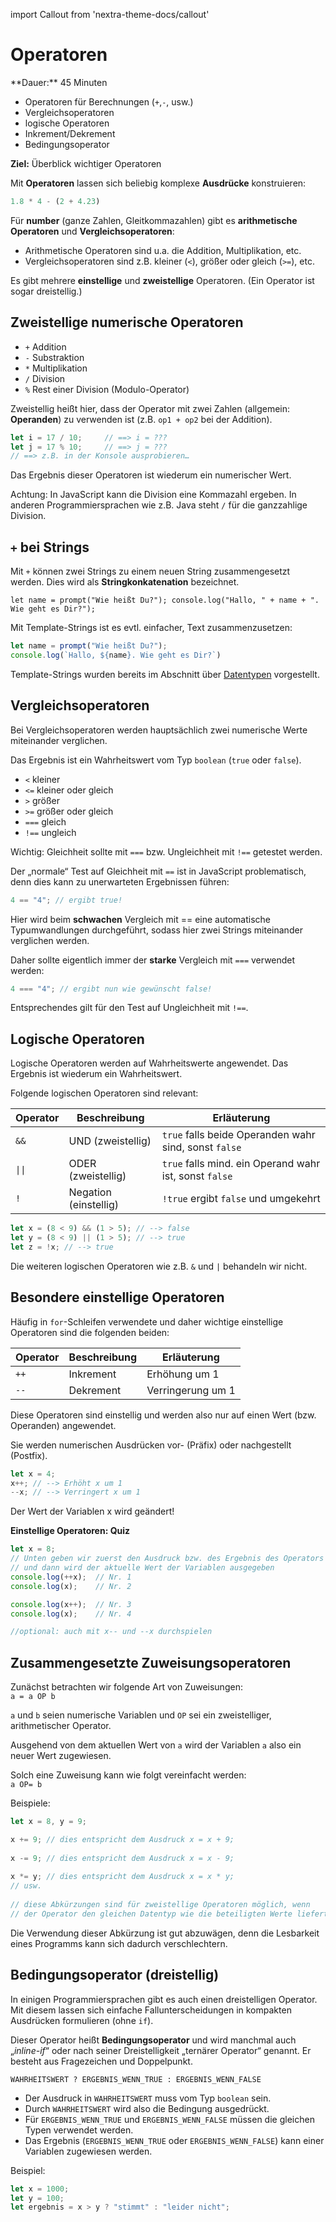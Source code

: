 import Callout from 'nextra-theme-docs/callout'

# Operatoren

<Callout>
  **Dauer:** 45 Minuten

  - Operatoren für Berechnungen (`+`,`-`, usw.)
  - Vergleichsoperatoren
  - logische Operatoren
  - Inkrement/Dekrement
  - Bedingungsoperator

  **Ziel:** Überblick wichtiger Operatoren
</Callout>

Mit **Operatoren** lassen sich beliebig komplexe 
**Ausdrücke** konstruieren:

```js
1.8 * 4 - (2 + 4.23)
```

Für **number** (ganze Zahlen, Gleitkommazahlen) gibt es 
**arithmetische Operatoren** und **Vergleichsoperatoren**:

- Arithmetische Operatoren sind u.a. die Addition, Multiplikation,
etc.
- Vergleichsoperatoren sind z.B. kleiner (`<`), größer oder 
gleich (`>=`), etc.

Es gibt mehrere **einstellige** und **zweistellige** Operatoren.
(Ein Operator ist sogar dreistellig.) 

## Zweistellige numerische Operatoren

- ``+`` Addition
- ``-`` Substraktion
- ``*`` Multiplikation
- ``/`` Division
- ``%`` Rest einer Division (Modulo-Operator)

Zweistellig heißt hier, dass der Operator mit zwei 
Zahlen (allgemein: **Operanden**) zu verwenden ist 
(z.B. ``op1 + op2`` bei der Addition).

```js
let i = 17 / 10;     // ==> i = ???
let j = 17 % 10;     // ==> j = ???
// ==> z.B. in der Konsole ausprobieren…
```

Das Ergebnis dieser Operatoren ist wiederum ein numerischer 
Wert.

Achtung: In JavaScript kann die Division eine Kommazahl ergeben. 
In anderen Programmiersprachen wie z.B. Java steht ``/`` für die
ganzzahlige Division. 

## `+` bei Strings

Mit `+` können zwei Strings zu einem neuen String 
zusammengesetzt werden. Dies wird als **Stringkonkatenation**
bezeichnet.

``
let name = prompt("Wie heißt Du?");
console.log("Hallo, " + name + ". Wie geht es Dir?");
``

Mit Template-Strings ist es evtl. einfacher, Text 
zusammenzusetzen:

```js
let name = prompt("Wie heißt Du?");
console.log(`Hallo, ${name}. Wie geht es Dir?`)
```

Template-Strings wurden bereits im Abschnitt über 
[Datentypen](/prog/02-basics/types#template-strings) 
vorgestellt.

## Vergleichsoperatoren

Bei Vergleichsoperatoren werden hauptsächlich zwei numerische 
Werte miteinander verglichen.

Das Ergebnis ist ein Wahrheitswert vom Typ `boolean` 
(`true` oder `false`).

- `<`   kleiner
- `<=` 	kleiner oder gleich
- `>` 	größer
- `>=` 	größer oder gleich
- `===` gleich
- `!==` ungleich

Wichtig: Gleichheit sollte mit `===` bzw. Ungleichheit mit 
`!==` getestet werden. 

Der „normale“ Test auf Gleichheit mit `==` ist in JavaScript
problematisch, denn dies kann zu unerwarteten Ergebnissen 
führen:

```js
4 == "4"; // ergibt true!
```

Hier wird beim **schwachen** Vergleich mit == eine automatische 
Typumwandlungen durchgeführt, sodass hier zwei Strings 
miteinander verglichen werden.

Daher sollte eigentlich immer der **starke** Vergleich mit 
`===` verwendet werden:

```js
4 === "4"; // ergibt nun wie gewünscht false!
```

Entsprechendes gilt für den Test auf Ungleichheit mit `!==`. 

## Logische Operatoren

Logische Operatoren werden auf Wahrheitswerte angewendet. 
Das Ergebnis ist wiederum ein Wahrheitswert.

Folgende logischen Operatoren sind relevant:

| Operator | Beschreibung | Erläuterung |
|---|---|---|
| `&&` | UND (zweistellig) | `true` falls beide Operanden wahr sind, sonst `false` |
| `\|\|` | ODER (zweistellig) | `true` falls mind. ein Operand wahr ist, sonst `false` |
| `!` | Negation (einstellig) | `!true` ergibt `false` und umgekehrt |

```js
let x = (8 < 9) && (1 > 5); // --> false
let y = (8 < 9) || (1 > 5); // --> true
let z = !x; // --> true
```

Die weiteren logischen Operatoren wie z.B. `&` und `|` 
behandeln wir nicht. 

## Besondere einstellige Operatoren

Häufig in `for`-Schleifen verwendete und daher wichtige 
einstellige Operatoren sind die folgenden beiden:

| Operator | Beschreibung | Erläuterung |
|---|---|---|
| `++` |	Inkrement |	Erhöhung um 1 |
| `--` |	Dekrement |	Verringerung um 1 |

Diese Operatoren sind einstellig und werden also nur auf 
einen Wert (bzw. Operanden) angewendet.

Sie werden numerischen Ausdrücken vor- (Präfix) oder 
nachgestellt (Postfix).

```js
let x = 4;
x++; // --> Erhöht x um 1
--x; // --> Verringert x um 1
```

Der Wert der Variablen x wird geändert!

**Einstellige Operatoren: Quiz**

```js
let x = 8;
// Unten geben wir zuerst den Ausdruck bzw. des Ergebnis des Operators aus
// und dann wird der aktuelle Wert der Variablen ausgegeben
console.log(++x);  // Nr. 1
console.log(x);    // Nr. 2

console.log(x++);  // Nr. 3
console.log(x);    // Nr. 4

//optional: auch mit x-- und --x durchspielen
```


## Zusammengesetzte Zuweisungsoperatoren

Zunächst betrachten wir folgende Art von Zuweisungen: \
`a = a OP b`

`a` und `b` seien numerische Variablen und `OP` sei ein 
zweistelliger, arithmetischer Operator.

Ausgehend von dem aktuellen Wert von `a` wird der Variablen 
`a` also ein neuer Wert zugewiesen.

Solch eine Zuweisung kann wie folgt vereinfacht werden: \
`a OP= b`

Beispiele:

```js	
let x = 8, y = 9;

x += 9; // dies entspricht dem Ausdruck x = x + 9;
	
x -= 9; // dies entspricht dem Ausdruck x = x - 9;
	
x *= y; // dies entspricht dem Ausdruck x = x * y;	
// usw.
	
// diese Abkürzungen sind für zweistellige Operatoren möglich, wenn
// der Operator den gleichen Datentyp wie die beteiligten Werte liefert
```

Die Verwendung dieser Abkürzung ist gut abzuwägen, denn die 
Lesbarkeit eines Programms kann sich dadurch verschlechtern.


## Bedingungsoperator (dreistellig)

In einigen Programmiersprachen gibt es auch einen dreistelligen 
Operator. Mit diesem lassen sich einfache Fallunterscheidungen 
in kompakten Ausdrücken formulieren (ohne `if`).

Dieser Operator heißt **Bedingungsoperator** und wird manchmal 
auch „_inline-if_“ oder nach seiner Dreistelligkeit „ternärer Operator“ genannt. Er besteht aus Fragezeichen und Doppelpunkt.

```
WAHRHEITSWERT ? ERGEBNIS_WENN_TRUE : ERGEBNIS_WENN_FALSE
```

- Der Ausdruck in `WAHRHEITSWERT` muss vom Typ `boolean` sein.
- Durch `WAHRHEITSWERT` wird also die Bedingung ausgedrückt.
- Für `ERGEBNIS_WENN_TRUE` und `ERGEBNIS_WENN_FALSE` müssen die gleichen Typen verwendet werden.
- Das Ergebnis (`ERGEBNIS_WENN_TRUE` oder `ERGEBNIS_WENN_FALSE`) kann einer Variablen zugewiesen werden. 

Beispiel:

```js
let x = 1000;
let y = 100;
let ergebnis = x > y ? "stimmt" : "leider nicht";
```
